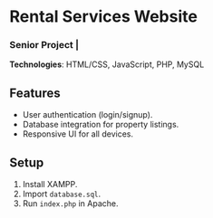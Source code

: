# Rental Services Website  
### Senior Project |
**Technologies**: HTML/CSS, JavaScript, PHP, MySQL  

## Features  
- User authentication (login/signup).  
- Database integration for property listings.  
- Responsive UI for all devices.  

## Setup  
1. Install XAMPP.  
2. Import `database.sql`.  
3. Run `index.php` in Apache.  
